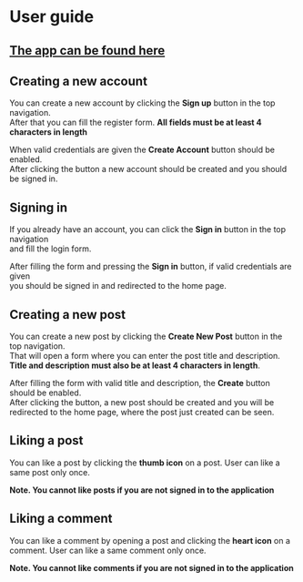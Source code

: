 # User guide

## [The app can be found here](https://tsoha-2021-tl.herokuapp.com/)


## Creating a new account
You can create a new account by clicking the <b>Sign up</b> button in the top navigation.  
After that you can fill the register form. <b>All fields must be at least 4 characters in length</b>

When valid credentials are given the <b>Create  Account</b> button should be enabled.  
After clicking the button a new account should be created and you should be signed in.


## Signing in
If you already have an account, you can click the <b>Sign in</b> button in the top navigation  
and fill the login form.

After filling the form and pressing the <b>Sign in</b> button, if valid credentials are given  
you should be signed in and redirected to the home page.


## Creating a new post
You can create a new post by clicking the <b>Create New Post</b> button in the top navigation.  
That will open a form where you can enter the post title and description.  
<b>Title and description must also be at least 4 characters in length</b>.

After filling the form with valid title and description, the <b>Create</b> button should be enabled.  
After clicking the button, a new post should be created and you will be redirected to the home page, where the post just created can be seen.

## Liking a post
You can like a post by clicking the <b>thumb icon</b> on a post. User can like a same post only once.

<b>Note. You cannot like posts if you are not signed in to the application</b>

## Liking a comment
You can like a comment by opening a post and clicking the <b>heart icon</b> on a comment. 
User can like a same comment only once.

<b>Note. You cannot like comments if you are not signed in to the application</b>
